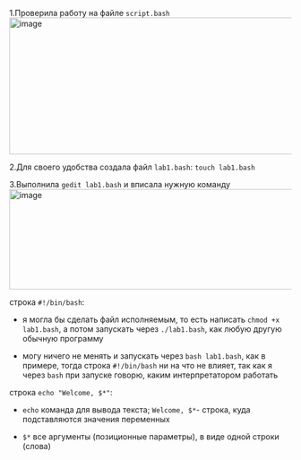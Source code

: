 1.Проверила работу на файле `script.bash`
<img width="1029" height="244" alt="image" src="https://github.com/user-attachments/assets/fbfc09f3-f4db-444f-8b3d-de6bfa89da21" />

2.Для своего удобства создала файл `lab1.bash`: `touch lab1.bash`

3.Выполнила `gedit lab1.bash` и вписала нужную команду
<img width="890" height="179" alt="image" src="https://github.com/user-attachments/assets/34dabd60-342a-4e4e-9c1a-08e0b958b22d" />


  строка `#!/bin/bash`:
  
  - я могла бы сделать файл исполняемым, то есть написать `chmod +x lab1.bash`, а потом запускать через `./lab1.bash`, как любую другую обычную программу
    
  - могу ничего не менять и запускать через `bash lab1.bash`, как в примере, тогда строка `#!/bin/bash` ни на что не влияет, так как я через `bash` при запуске говорю, каким интерпретатором работать
  
  
  строка `echo "Welcome, $*"`:
  
  - `echo` команда для вывода текста; `Welcome, $*`- строка, куда подставляются значения переменных
    
  - `$*` все аргументы (позиционные параметры), в виде одной строки (слова)
